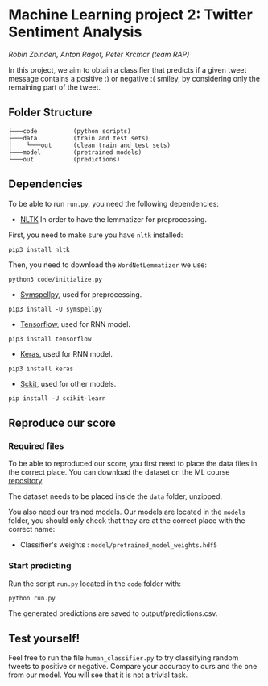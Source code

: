 # Machine Learning project 2: Twitter Sentiment Analysis
_Robin Zbinden, Anton Ragot, Peter Krcmar (team RAP)_

In this project, we aim to obtain a classifier that predicts if a given tweet message contains a positive :) or negative :( smiley, by considering only the remaining part of the tweet.

## Folder Structure

```
├───code          (python scripts)
├───data          (train and test sets)
│    └───out      (clean train and test sets)
├───model         (pretrained models)
└───out           (predictions)

```

## Dependencies

To be able to run `run.py`, you need the following dependencies:

 - [NLTK](https://www.nltk.org/) In order to have the lemmatizer for preprocessing.
 
 First, you need to make sure you have `nltk` installed:
 ```
 pip3 install nltk
 ```
 Then, you need to download the `WordNetLemmatizer` we use:
 ```
 python3 code/initialize.py
 ```
  
 - [Symspellpy](https://pypi.org/project/symspellpy/), used for preprocessing.
 ```
 pip3 install -U symspellpy
 ```
 
 - [Tensorflow](https://www.tensorflow.org/), used for RNN model.
 ```
 pip3 install tensorflow
 ```
 
- [Keras](https://keras.io/), used for RNN model.
```
pip3 install keras
```

- [Sckit](https://scikit-learn.org/stable/index.html), used for other models.
```
pip install -U scikit-learn
```

## Reproduce our score

### Required files

To be able to reproduced our score, you first need to place the data files in the correct place. You can download the dataset on the ML course [repository](https://github.com/epfml/ML_course/tree/master/projects/project2/project_text_classification/Datasets).

The dataset needs to be placed inside the `data` folder, unzipped.

You also need our trained models. Our models are located in the `models` folder, you should only check that they are at the correct place with the correct name:
- Classifier's weights : `model/pretrained_model_weights.hdf5`

### Start predicting

Run the script `run.py` located in the `code` folder with: 

```python run.py```

The generated predictions are saved to output/predictions.csv.


## Test yourself!

Feel free to run the file `human_classifier.py` to try classifying random tweets to positive or negative. Compare your accuracy to ours and the one from our model. You will see that it is not a trivial task.
